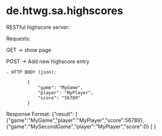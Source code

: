 de.htwg.sa.highscores
=====================

RESTful highscore server:

Requests:

GET  -> show page

POST -> Add new highscore entry

	- HTTP BODY (json):

			{
				"game": "MyGame",
				"player": "MyPlayer",
				"score": "56789"
			}
			
Response Format:
	{"result":
		[
			{"game":"MyGame","player":"MyPlayer","score":56789},
			{"game":"MySecondGame","player":"MyPlayer","score":0}
		]
	}
